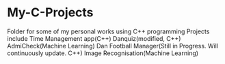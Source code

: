 # My-C-Projects
Folder for some of my personal works using C++ programming
Projects include
Time Management app(C++)
Danquiz(modified, C++)
AdmiCheck(Machine Learning)
Dan Football Manager(Still in Progress. Will continuously update. C++)
Image Recognisation(Machine Learning)

